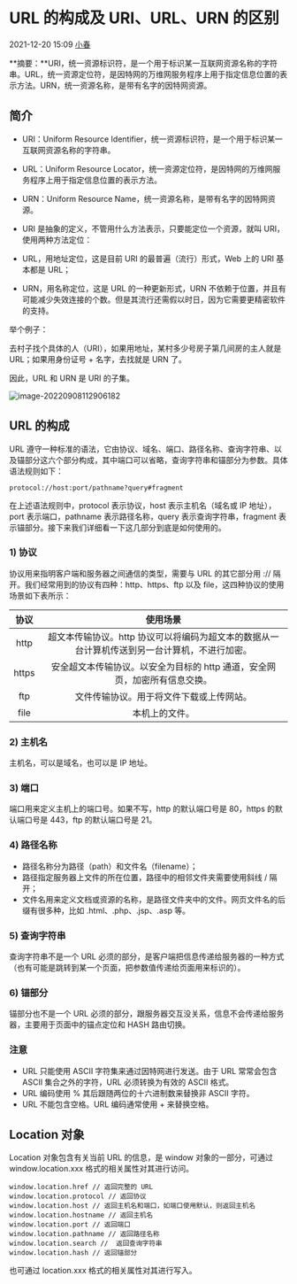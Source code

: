 # URL 的构成及 URI、URL、URN 的区别

 2021-12-20 15:09 [小春](tencent://message/?uin=10000&Site=qq.com&Menu=yes)

**摘要：**URI，统一资源标识符，是一个用于标识某一互联网资源名称的字符串。URL，统一资源定位符，是因特网的万维网服务程序上用于指定信息位置的表示方法。URN，统一资源名称，是带有名字的因特网资源。

## 简介

- URI：Uniform Resource Identifier，统一资源标识符，是一个用于标识某一互联网资源名称的字符串。
- URL：Uniform Resource Locator，统一资源定位符，是因特网的万维网服务程序上用于指定信息位置的表示方法。
- URN：Uniform Resource Name，统一资源名称，是带有名字的因特网资源。
- URI 是抽象的定义，不管用什么方法表示，只要能定位一个资源，就叫 URI，使用两种方法定位：

- URL，用地址定位，这是目前 URI 的最普遍（流行）形式，Web 上的 URI 基本都是 URL；
- URN，用名称定位，这是 URL 的一种更新形式，URN 不依赖于位置，并且有可能减少失效连接的个数。但是其流行还需假以时日，因为它需要更精密软件的支持。

举个例子：

去村子找个具体的人（URI），如果用地址，某村多少号房子第几间房的主人就是 URL；如果用身份证号 + 名字，去找就是 URN 了。

因此，URL 和 URN 是 URI 的子集。

![image-20220908112906182](../Image/image-20220908112906182.png)

## URL 的构成

URL 遵守一种标准的语法，它由协议、域名、端口、路径名称、查询字符串、以及锚部分这六个部分构成，其中端口可以省略，查询字符串和锚部分为参数。具体语法规则如下：

```
protocol://host:port/pathname?query#fragment
```

在上述语法规则中，protocol 表示协议，host 表示主机名（域名或 IP 地址），port 表示端口，pathname 表示路径名称，query 表示查询字符串，fragment 表示锚部分。接下来我们详细看一下这几部分到底是如何使用的。

### 1) 协议

协议用来指明客户端和服务器之间通信的类型，需要与 URL 的其它部分用 :// 隔开。我们经常用到的协议有四种：http、https、ftp 以及 file，这四种协议的使用场景如下表所示：

| 协议  |                           使用场景                           |
| :---: | :----------------------------------------------------------: |
| http  | 超文本传输协议。http 协议可以将编码为超文本的数据从一台计算机传送到另一台计算机，不进行加密。 |
| https | 安全超文本传输协议。以安全为目标的 http 通道，安全网页，加密所有信息交换。 |
|  ftp  |           文件传输协议。用于将文件下载或上传网站。           |
| file  |                        本机上的文件。                        |

### 2) 主机名

主机名，可以是域名，也可以是 IP 地址。

### 3) 端口

端口用来定义主机上的端口号。如果不写，http 的默认端口号是 80，https 的默认端口号是 443，ftp 的默认端口号是 21。

### 4) 路径名称

- 路径名称分为路径（path）和文件名（filename）；
- 路径指定服务器上文件的所在位置，路径中的相邻文件夹需要使用斜线 / 隔开；
- 文件名用来定义文档或资源的名称，是路径文件夹中的文件。网页文件名的后缀有很多种，比如 .html、.php、.jsp、.asp 等。

### 5) 查询字符串

查询字符串不是一个 URL 必须的部分，是客户端把信息传递给服务器的一种方式（也有可能是跳转到某一个页面，把参数值传递给页面用来标识的）。

### 6) 锚部分

锚部分也不是一个 URL 必须的部分，跟服务器交互没关系，信息不会传递给服务器，主要用于页面中的锚点定位和 HASH 路由切换。

### 注意

- URL 只能使用 ASCII 字符集来通过因特网进行发送。由于 URL 常常会包含 ASCII 集合之外的字符，URL 必须转换为有效的 ASCII 格式。
- URL 编码使用 % 其后跟随两位的十六进制数来替换非 ASCII 字符。
- URL 不能包含空格。URL 编码通常使用 + 来替换空格。

## Location 对象

Location 对象包含有关当前 URL 的信息，是 window 对象的一部分，可通过 window.location.xxx 格式的相关属性对其进行访问。

```
window.location.href // 返回完整的 URL
window.location.protocol // 返回协议
window.location.host // 返回主机名和端口，如端口使用默认，则返回主机名
window.location.hostname // 返回主机名
window.location.port // 返回端口
window.location.pathname // 返回路径名称
window.location.search //  返回查询字符串
window.location.hash // 返回锚部分
```

也可通过 location.xxx 格式的相关属性对其进行写入。